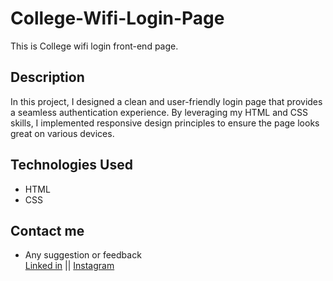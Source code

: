# College-Wifi-Login-Page
This is College wifi login front-end page.

## Description
In this project, I designed a clean and user-friendly login page that provides a seamless authentication experience. By leveraging my HTML and CSS skills, I implemented responsive design principles to ensure the page looks great on various devices.

## Technologies Used
* HTML
* CSS 

## Contact me
* Any suggestion or feedback <br>
 <a href="https://www.linkedin.com/in/jana-n-9a3b2925a">Linked in</a> ||
 <a href="https://instagram.com/itz_killer.125?igshid=YmMyMTA2M2Y=">Instagram</a>
